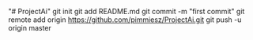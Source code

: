 "# ProjectAi"  git init git add README.md git commit -m "first commit" git remote add origin https://github.com/pimmiesz/ProjectAi.git git push -u origin master
